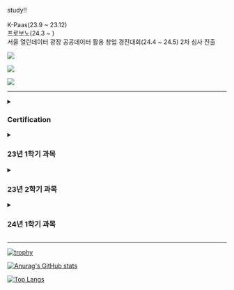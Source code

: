 study!!
<br>
<br>
K-Paas(23.9 ~ 23.12)
<br>
프로보노(24.3 ~ )
<br>
서울 열린데이터 광장 공공데이터 활용 창업 경진대회(24.4 ~ 24.5) 2차 심사 진출

<a href="mailto:donguk0105@gmail.com" target="_blank"><img src="https://img.shields.io/badge/donguk0105@gmail.com-EA4335?style=flat-square&logo=Gmail&logoColor=white"/></a>

<a href="mailto:donguk0105@naver.com" target="_blank"><img src="https://img.shields.io/badge/donguk0105@naver.com-03C75A?style=flat-square&logo=naver&logoColor=white"/></a>

<img src="[https://img.shields.io/badge/donguk0105@naver.com-03C75A?style=flat-square&logo=naver&logoColor=white](https://www.notion.so/6c04619c78da4304b092d5de06d5e738)"/>

<hr>

<details>
    <summary><h3>Certification</h3></summary>
    <ul>
        <li>측량기능사(2017)</li>
        <li>전산응용건축제도기능사(2017)</li>
        <li>콘크리트기능사(2018)</li>
        <li>전산응용토목제도기능사(2018)</li>
        <li>건설재료시험기능사(2018)</li>
        <li>지적기능사(2019)</li>
        <li>운전면허 2종보통(2022)</li>
    </ul>
</details>

<details>
    <summary><h3>23년 1학기 과목</h3></summary>
    <ul>
        <li> C언어(CMD, GVIM)</li>
        <li> JAVA(IntelliJ IDEA)</li>
        <li> HTML(HTML, CSS, JS)</li>
        <li> SQL(SQLPlus)</li>
        <li> Linux(ubuntu)</li>
    </ul>
</details>

<details>
    <summary><h3>23년 2학기 과목</h3></summary>
    <ul>
        <li> AI 연계 실습(JAVA Spring Boot(JSP, CSS, JS))</li>
        <li> Python(Pycharm, Python)</li>
        <li> NoSQL(MongoDB, Paas)</li>
        <li> Data Modeling(DA# Modeler 5)</li>
        <li> Xshell7(Hadoop(Master, Slave1, Slave2))</li>
    </ul>
</details>

<details>
    <summary><h3>24년 1학기 과목</h3></summary>
    <ul>
        <li> R(Alteryx)</li>
    </ul>
</details>
<hr>

[![trophy](https://github-profile-trophy.vercel.app/?username=donguk1)](https://github.com/donguk1/)

[![Anurag's GitHub stats](https://github-readme-stats.vercel.app/api?username=donguk1)](https://github.com/donguk1/)

[![Top Langs](https://github-readme-stats.vercel.app/api/top-langs/?username=donguk1)](https://github.com/donguk1/)
